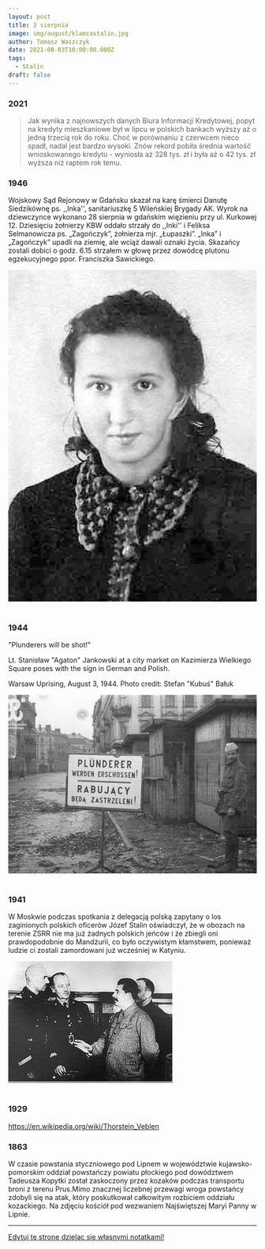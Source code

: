 ```yaml
---
layout: post
title: 3 sierpnia
image: img/august/klamcastalin.jpg
author: Tomasz Waszczyk
date: 2021-08-03T10:00:00.000Z
tags:
  - Stalin
draft: false  
---
```


### 2021

> Jak wynika z najnowszych danych Biura Informacji Kredytowej, popyt na kredyty mieszkaniowe był w lipcu w polskich bankach wyższy aż o jedną trzecią rok do roku. Choć w porównaniu z czerwcem nieco spadł, nadal jest bardzo wysoki. Znów rekord pobiła średnia wartość wnioskowanego kredytu - wyniosła aż 328 tys. zł i była aż o 42 tys. zł wyższa niż raptem rok temu.

### 1946

Wojskowy Sąd Rejonowy w Gdańsku skazał na karę śmierci Danutę Siedzikównę ps. ,,Inka'', sanitariuszkę 5 Wileńskiej Brygady AK.
Wyrok na dziewczynce wykonano 28 sierpnia w gdańskim więzieniu przy ul. Kurkowej 12. Dziesięciu żołnierzy KBW oddało strzały do ,,Inki'' i Feliksa Selmanowicza ps. „Zagończyk”, żołnierza mjr. „Łupaszki”. „Inka” i „Zagończyk” upadli na ziemię, ale wciąż dawali oznaki życia. Skazańcy zostali dobici o godz. 6.15 strzałem w głowę przez dowódcę plutonu egzekucyjnego ppor. Franciszka Sawickiego.

<img src="./img/august/inka.jpg"><br><br>

### 1944

"Plunderers will be shot!"

Lt. Stanisław "Agaton" Jankowski at a city market on Kazimierza Wielkiego Square poses with the sign in German and Polish.

Warsaw Uprising, August 3, 1944. Photo credit: Stefan "Kubuś" Bałuk

<img src="./img/august/plunders.jpg"><br><br>

### 1941

W Moskwie podczas spotkania z delegacją polską zapytany o los zaginionych polskich oficerów Józef Stalin oświadczył, że w obozach na terenie ZSRR nie ma już żadnych polskich jeńców i że zbiegli oni prawdopodobnie do Mandżurii, co było oczywistym kłamstwem, ponieważ ludzie ci zostali zamordowani już wcześniej w Katyniu.

<img src="./img/august/klamcastalin.jpg"><br><br>

### 1929

https://en.wikipedia.org/wiki/Thorstein_Veblen

### 1863

W czasie powstania styczniowego pod Lipnem w województwie kujawsko-pomorskim oddział powstańczy powiatu płockiego pod dowództwem Tadeusza Kopytki został zaskoczony przez kozaków podczas transportu broni z terenu Prus.Mimo znacznej liczebnej przewagi wroga powstańcy zdobyli się na atak, który poskutkował całkowitym rozbiciem oddziału kozackiego.
Na zdjęciu kościół pod wezwaniem Najświętszej Maryi Panny w Lipnie.

---

<a href="https://github.com/TomaszWaszczyk/historia.waszczyk.com/edit/master/src/content/august-2.md" target="_blank">Edytuj tę stronę dzieląc się własnymi notatkami!</a>
